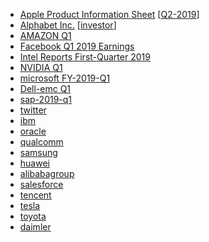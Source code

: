 
- [Apple Product Information Sheet](https://www.apple.com/legal/more-resources/docs/apple-product-information-sheet.pdf) [[Q2-2019](https://www.apple.com/ie/newsroom/2019/04/apple-reports-second-quarter-results/)]
- [Alphabet Inc.](https://abc.xyz/investor/static/pdf/20190429_alphabet_10Q.pdf?cache=7afe0eb) [[investor](https://abc.xyz/investor/)]
- [AMAZON Q1](https://ir.aboutamazon.com/static-files/2a08aa1d-de2c-40e9-8d15-eb786be32b0e)
- [Facebook Q1 2019 Earnings](https://investor.fb.com/investor-events/event-details/2019/Facebook-Q1-2019-Earnings/default.aspx)
- [Intel Reports First-Quarter 2019](https://s21.q4cdn.com/600692695/files/doc_financials/2019/Q1/Q1-2019_EarningsRelease_Final.pdf)
- [NVIDIA Q1 ](https://nvidianews.nvidia.com/news/nvidia-announces-financial-results-for-first-quarter-fiscal-2020)
- [microsoft FY-2019-Q1](https://www.microsoft.com/en-us/Investor/earnings/FY-2019-Q1/press-release-webcast)
- [Dell-emc Q1](https://investors.delltechnologies.com/financial-information/quarterly-results)
- [sap-2019-q1](https://www.sap.com/docs/download/investors/2019/sap-2019-q1-statement.pdf)
- [twitter](https://investor.twitterinc.com/home/default.aspx)
- [ibm](https://www.ibm.com/investor/events/earnings/1q19.html)
- [oracle](https://www.oracle.com/corporate/pressrelease/earnings-q1fy19-091718.html)
- [qualcomm](https://investor.qualcomm.com/financial-information/quarterly-results)
- [samsung](https://news.samsung.com/global/samsung-electronics-announces-first-quarter-2019-results)
- [huawei](https://www.huawei.com/en/press-events/news/2019/4/huawei-q1-2019-business-results)
- [alibabagroup](https://www.alibabagroup.com/en/ir/earnings)
- [salesforce](https://investor.salesforce.com/events-and-presentations/event-details/2019/Salesforces-Q1-FY20-Results/default.aspx)
- [tencent](https://www.tencent.com/en-us/investor.html)
- [tesla](https://ir.tesla.com/node/19676/pdf)
- [toyota](https://www.toyota-global.com/investors/financial_result/back/)
- [daimler](https://www.daimler.com/investors/reports-news/interim-reports/2019/q1/)
